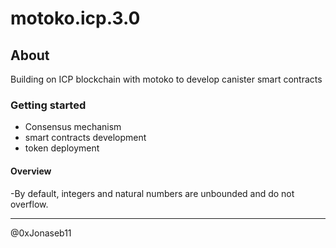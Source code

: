 # motoko.icp.3.0

## About
Building on ICP blockchain with motoko to develop canister smart contracts

### Getting started
- Consensus mechanism
- smart contracts development
- token deployment

#### Overview
 -By default, integers and natural numbers are unbounded and do not overflow.

-------------------

@0xJonaseb11
